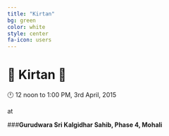 ```yaml
---
title: "Kirtan"
bg: green
color: white
style: center
fa-icon: users
---
```


# :pray: Kirtan :pray:

:clock12: 12 noon to 1:00 PM, 3rd April, 2015 

at 

###__Gurudwara Sri Kalgidhar Sahib, Phase 4, Mohali__
